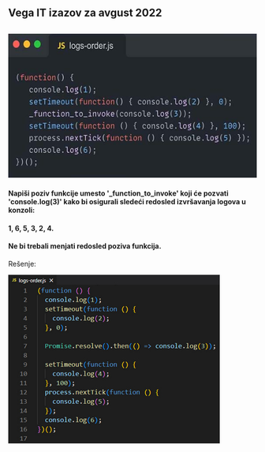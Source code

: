 ## Vega IT izazov za avgust 2022 
##

![App Screenshot](https://github.com/nstVanja/vega-it/blob/24db2bcc7c60ae0bf07861fb7564ec04fd30b1dd/avgust%202022/img/avg2022.jpg)

#### Napiši poziv funkcije umesto '_function_to_invoke' koji će pozvati 'console.log(3)' kako bi osigurali sledeći redosled izvršavanja logova u konzoli: 
#### 1, 6, 5, 3, 2, 4.
####
#### Ne bi trebali menjati redosled poziva funkcija.

Rešenje:

![App Screenshot](https://github.com/nstVanja/vega-it/blob/12ba8a7e52ec80d26e5ef657e3635f03b53573a3/avgust%202022/img/logs-order.jpg)

